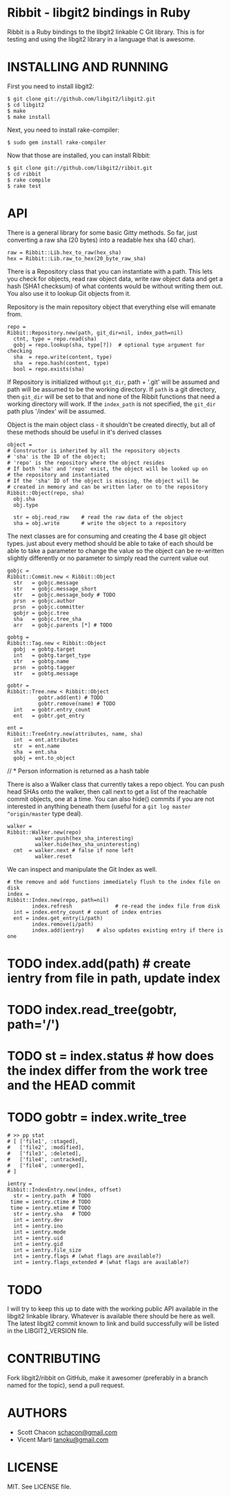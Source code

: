Ribbit - libgit2 bindings in Ruby
===================================

Ribbit is a Ruby bindings to the libgit2 linkable C Git library. This is
for testing and using the libgit2 library in a language that is awesome.

INSTALLING AND RUNNING
========================

First you need to install libgit2:

    $ git clone git://github.com/libgit2/libgit2.git
    $ cd libgit2
    $ make
    $ make install

Next, you need to install rake-compiler:

    $ sudo gem install rake-compiler

Now that those are installed, you can install Ribbit:

    $ git clone git://github.com/libgit2/ribbit.git
    $ cd ribbit
    $ rake compile
    $ rake test


API 
==============

There is a general library for some basic Gitty methods.  So far, just converting
a raw sha (20 bytes) into a readable hex sha (40 char).

    raw = Ribbit::Lib.hex_to_raw(hex_sha)
    hex = Ribbit::Lib.raw_to_hex(20_byte_raw_sha)

There is a Repository class that you can instantiate with a path.
This lets you check for objects, read raw object data, write raw object data and
get a hash (SHA1 checksum) of what contents would be without writing them out.
You also use it to lookup Git objects from it.

Repository is the main repository object that everything
else will emanate from.

    repo =
    Ribbit::Repository.new(path, git_dir=nil, index_path=nil)
      ctnt, type = repo.read(sha)
      gobj = repo.lookup(sha, type[?])  # optional type argument for checking
      sha  = repo.write(content, type)
      sha  = repo.hash(content, type)
      bool = repo.exists(sha)

If Repository is initialized without `git_dir`, path + '.git' will be assumed
and path will be assumed to be the working directory.  If `path` is a git 
directory, then `git_dir` will be set to that and none of the Ribbit functions
that need a working directory will work. If the `index_path` is not specified, 
the `git_dir` path plus '/index' will be assumed.

Object is the main object class - it shouldn't be created directly,
but all of these methods should be useful in it's derived classes

    object = 
    # Constructor is inherited by all the repository objects
    # 'sha' is the ID of the object; 
    # 'repo' is the repository where the object resides
    # If both 'sha' and 'repo' exist, the object will be looked up on
    # the repository and instantiated
    # If the 'sha' ID of the object is missing, the object will be
    # created in memory and can be written later on to the repository
    Ribbit::Object(repo, sha)
      obj.sha
      obj.type

      str = obj.read_raw	# read the raw data of the object
      sha = obj.write		# write the object to a repository

The next classes are for consuming and creating the 4 base
git object types.  just about every method should be able to take
of each should be able to take a parameter to change the value
so the object can be re-written slightly differently or no parameter
to simply read the current value out

    gobjc =
    Ribbit::Commit.new < Ribbit::Object
      str   = gobjc.message
      str   = gobjc.message_short
      str   = gobjc.message_body # TODO
      prsn  = gobjc.author
      prsn  = gobjc.committer
      gobjr = gobjc.tree
      sha   = gobjc.tree_sha
      arr   = gobjc.parents [*] # TODO

    gobtg =
    Ribbit::Tag.new < Ribbit::Object
      gobj  = gobtg.target
      int   = gobtg.target_type
      str   = gobtg.name
      prsn  = gobtg.tagger
      str   = gobtg.message

    gobtr =
    Ribbit::Tree.new < Ribbit::Object
              gobtr.add(ent) # TODO
              gobtr.remove(name) # TODO
      int   = gobtr.entry_count
      ent   = gobtr.get_entry

    ent =
    Ribbit::TreeEntry.new(attributes, name, sha)
      int  = ent.attributes
      str  = ent.name
      sha  = ent.sha
      gobj = ent.to_object

// * Person information is returned as a hash table

There is also a Walker class that currently takes a repo object. You can push 
head SHAs onto the walker, then call next to get a list of the reachable commit 
objects, one at a time. You can also hide() commits if you are not interested in
anything beneath them (useful for a `git log master ^origin/master` type deal).

    walker = 
    Ribbit::Walker.new(repo) 
             walker.push(hex_sha_interesting)
             walker.hide(hex_sha_uninteresting)
      cmt  = walker.next # false if none left
             walker.reset


We can inspect and manipulate the Git Index as well.

    # the remove and add functions immediately flush to the index file on disk
    index =
    Ribbit::Index.new(repo, path=nil)
            index.refresh              # re-read the index file from disk
      int = index.entry_count # count of index entries
      ent = index.get_entry(i/path)
            index.remove(i/path)
            index.add(ientry)    # also updates existing entry if there is one
# TODO      index.add(path)      # create ientry from file in path, update index
# TODO      index.read_tree(gobtr, path='/')
# TODO st = index.status # how does the index differ from the work tree and the HEAD commit
# TODO gobtr = index.write_tree
    
    # >> pp stat
    # [ ['file1', :staged],
    #   ['file2', :modified],
    #   ['file3', :deleted],
    #   ['file4', :untracked],
    #   ['file4', :unmerged],
    # ]

    ientry = 
    Ribbit::IndexEntry.new(index, offset)
      str = ientry.path  # TODO
     time = ientry.ctime # TODO
     time = ientry.mtime # TODO
      str = ientry.sha   # TODO
      int = ientry.dev
      int = ientry.ino
      int = ientry.mode
      int = ientry.uid
      int = ientry.gid
      int = ientry.file_size
      int = ientry.flags # (what flags are available?)
      int = ientry.flags_extended # (what flags are available?)

TODO
==============

I will try to keep this up to date with the working public API available in
the libgit2 linkable library.  Whatever is available there should be here
as well.  The latest libgit2 commit known to link and build successfully will
be listed in the LIBGIT2_VERSION file.


CONTRIBUTING
==============

Fork libgit2/ribbit on GitHub, make it awesomer (preferably in a branch named
for the topic), send a pull request.


AUTHORS 
==============

* Scott Chacon <schacon@gmail.com>
* Vicent Marti <tanoku@gmail.com>


LICENSE
==============

MIT.  See LICENSE file.

